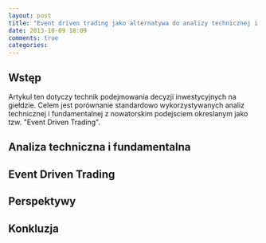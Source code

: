 ```yaml
---
layout: post
title: "Event driven trading jako alternatywa do analizy technicznej i fundamentalnej"
date: 2013-10-09 18:09
comments: true
categories: 
---
```

<h2>Wstęp</h2>
Artykul ten dotyczy technik podejmowania decyzji inwestycyjnych na giełdzie. 
Celem jest porównanie standardowo wykorzystywanych analiz technicznej i fundamentalnej z nowatorskim podejsciem okreslanym jako tzw. 
"Event Driven Trading". 

<h2>Analiza techniczna i fundamentalna</h2>


<h2>Event Driven Trading</h2>


<h2>Perspektywy</h2>


<h2>Konkluzja</h2>


